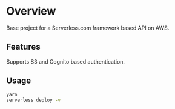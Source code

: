 # Overview

Base project for a Serverless.com framework based API on AWS.

## Features

Supports S3 and Cognito based authentication.

## Usage

```bash
yarn
serverless deploy -v
```

